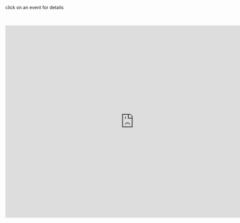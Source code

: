 click on an event for details

<br>
<br>

<iframe src="https://calendar.google.com/calendar/embed?height=600&wkst=1&bgcolor=%23ffffff&ctz=America%2FLos_Angeles&src=Y192MWwycTBjZTVybDJuNHZxZHYzZHB1ajJiNEBncm91cC5jYWxlbmRhci5nb29nbGUuY29t&color=%23009688&mode=AGENDA&showNav=0&showDate=0&showPrint=0&showTabs=0&showCalendars=0&showTz=0&showTitle=0" style="border-width:0" width="800" height="600" frameborder="0" scrolling="no">
</iframe>